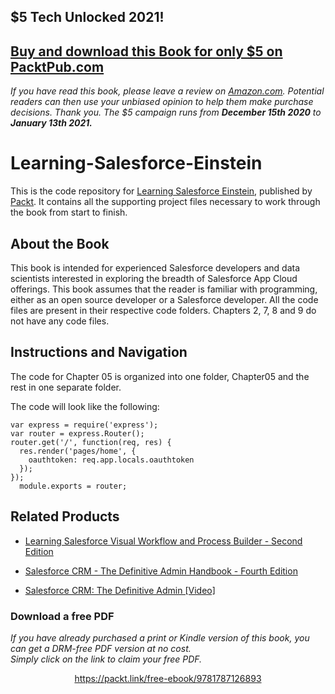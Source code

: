 ## $5 Tech Unlocked 2021!
[Buy and download this Book for only $5 on PacktPub.com](https://www.packtpub.com/product/learning-salesforce-einstein/9781787126893)
-----
*If you have read this book, please leave a review on [Amazon.com](https://www.amazon.com/gp/product/1787126897).     Potential readers can then use your unbiased opinion to help them make purchase decisions. Thank you. The $5 campaign         runs from __December 15th 2020__ to __January 13th 2021.__*

# Learning-Salesforce-Einstein
This is the code repository for [Learning Salesforce Einstein](https://www.packtpub.com/big-data-and-business-intelligence/learning-salesforce-einstein?utm_source=github&utm_medium=repository&utm_content=9781787126893), published by [Packt](https://www.packtpub.com/?utm_source=github). It contains all the supporting project files necessary to work through the book from start to finish.

## About the Book
This book is intended for experienced Salesforce developers and data scientists interested in exploring the breadth of Salesforce App Cloud offerings. This book assumes that the reader is familiar with programming, either as an open source developer or a Salesforce developer. All the code files are present in their respective code folders. Chapters 2, 7, 8 and 9 do not have any code files.

## Instructions and Navigation
The code for Chapter 05 is organized into one folder, Chapter05 and the rest in one separate folder.

The code will look like the following:

    var express = require('express');
    var router = express.Router();
    router.get('/', function(req, res) {
      res.render('pages/home', {
        oauthtoken: req.app.locals.oauthtoken
      });
    });
      module.exports = router;


 ## Related Products
* [Learning Salesforce Visual Workflow and Process Builder - Second Edition](https://www.packtpub.com/application-development/learning-salesforce-visual-workflow-and-process-builder-second-edition?utm_source=github&utm_medium=repository&utm_content=9781787284999)

* [Salesforce CRM - The Definitive Admin Handbook - Fourth Edition](https://www.packtpub.com/big-data-and-business-intelligence/salesforce-crm-definitive-admin-handbook-fourth-edition?utm_source=github&utm_medium=repository&utm_content=9781786468963)

* [Salesforce CRM: The Definitive Admin [Video]](https://www.packtpub.com/application-development/salesforce-crm-definitive-admin-video?utm_source=github&utm_medium=repository&utm_content=9781782170761)

### Download a free PDF

 <i>If you have already purchased a print or Kindle version of this book, you can get a DRM-free PDF version at no cost.<br>Simply click on the link to claim your free PDF.</i>
<p align="center"> <a href="https://packt.link/free-ebook/9781787126893">https://packt.link/free-ebook/9781787126893 </a> </p>